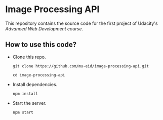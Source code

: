 # Image Processing API
This repository contains the source code for the first project of Udacity's _Advanced Web Development course_.

## How to use this code?
- Clone this repo.
    ```
    git clone https://github.com/mu-eid/image-processing-api.git

    cd image-processing-api
    ```
- Install dependencies.
    ```
    npm install
    ```
- Start the server.
    ```
    npm start
    ```